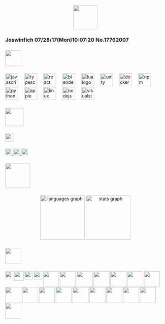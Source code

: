 <div align="center">
  <img height="76" src="https://i.imgur.com/x8HBHLQ.png"  />
</div>

###

<h3 align="left">Joswinfich 07/28/17(Mon)10:07:20 No.17762007</h3>

###

<div align="left">
  <img height="50" src="https://magneticdogz.neocities.org/media/graphics/banners/games3.gif"  />
</div>

###

<div align="left">
  <img src="https://img.shields.io/badge/JavaScript-F7DF1E?logo=javascript&logoColor=black&style=for-the-badge" height="40" alt="javascript logo"  />
  <img width="12" />
  <img src="https://img.shields.io/badge/TypeScript-3178C6?logo=typescript&logoColor=white&style=for-the-badge" height="40" alt="typescript logo"  />
  <img width="12" />
  <img src="https://img.shields.io/badge/React-61DAFB?logo=react&logoColor=black&style=for-the-badge" height="40" alt="react logo"  />
  <img width="12" />
  <img src="https://img.shields.io/badge/Blender-F5792A?logo=blender&logoColor=black&style=for-the-badge" height="40" alt="blender logo"  />
  <img width="12" />
  <img src="https://img.shields.io/badge/Lua-2C2D72?logo=lua&logoColor=white&style=for-the-badge" height="40" alt="lua logo"  />
  <img width="12" />
  <img src="https://img.shields.io/badge/Unity-FFFFFF?logo=unity&logoColor=black&style=for-the-badge" height="40" alt="unity logo"  />
  <img width="12" />
  <img src="https://img.shields.io/badge/Docker-2496ED?logo=docker&logoColor=white&style=for-the-badge" height="40" alt="docker logo"  />
  <img width="12" />
  <img src="https://img.shields.io/badge/npm-CB3837?logo=npm&logoColor=white&style=for-the-badge" height="40" alt="npm logo"  />
  <img width="12" />
  <img src="https://img.shields.io/badge/Python-3776AB?logo=python&logoColor=white&style=for-the-badge" height="40" alt="python logo"  />
  <img width="12" />
  <img src="https://img.shields.io/badge/Apple-000000?logo=apple&logoColor=white&style=for-the-badge" height="40" alt="apple logo"  />
  <img width="12" />
  <img src="https://img.shields.io/badge/Linux-FCC624?logo=linux&logoColor=black&style=for-the-badge" height="40" alt="linux logo"  />
  <img width="12" />
  <img src="https://img.shields.io/badge/Node.js-339933?logo=nodedotjs&logoColor=white&style=for-the-badge" height="40" alt="nodejs logo"  />
  <img width="12" />
  <img src="https://img.shields.io/badge/Visual Studio-5C2D91?logo=visualstudio&logoColor=white&style=for-the-badge" height="40" alt="visualstudio logo"  />
</div>

###

<div align="left">
  <img height="57" src="https://i.imgur.com/JKDZH48.gif"  />
</div>

###

<div align="left">
  <img height="25" src="https://external-media.spacehey.net/media/sOxBu9YzENXClg99Zqod8IqGm-p8LFmptix0gY2O4vVA=/https://files.catbox.moe/5lhkkj.gif"  />
</div>

###

<div align="left">
  <a href="@joswinfich" target="_blank">
    <img src="https://img.shields.io/static/v1?message=Discord&logo=discord&label=&color=7289DA&logoColor=white&labelColor=&style=plastic" height="21" alt="discord logo"  />
  </a>
  <a href="joswinfich@gmail.com" target="_blank">
    <img src="https://img.shields.io/static/v1?message=Gmail&logo=gmail&label=&color=D14836&logoColor=white&labelColor=&style=plastic" height="21" alt="gmail logo"  />
  </a>
  <a href="https://tryhackme.com/p/joswinfich" target="_blank">
    <img src="https://img.shields.io/static/v1?message=TryHackMe&logo=tryhackme&label=&color=88cc14&logoColor=white&labelColor=&style=plastic" height="21" alt="tryhackme logo"  />
  </a>
</div>

###

<div align="left">
  <img height="78" src="https://magneticdogz.neocities.org/media/graphics/banners/lain.gif"  />
</div>

###

<div align="center">
  <img src="https://github-readme-stats.vercel.app/api/top-langs?username=joswinfich&locale=en&hide_title=false&layout=compact&card_width=320&langs_count=6&theme=github_dark&hide_border=true&order=2" height="140" alt="languages graph"  />
  <img src="https://github-readme-stats.vercel.app/api?username=joswinfich&hide_title=false&hide_rank=false&show_icons=true&include_all_commits=true&count_private=true&disable_animations=false&theme=github_dark&locale=en&hide_border=true&order=1" height="140" alt="stats graph"  />
</div>

###

<div align="left">
  <img height="50" src="https://magneticdogz.neocities.org/media/graphics/banners/anime5.gif"  />
</div>

###

<img align="left" height="25" src="https://magneticdogz.neocities.org/media/graphics/blinkies/sameasiteverwas.gif"  />

###

<img align="left" height="30" src="https://magneticdogz.neocities.org/media/graphics/blinkies/invaderzim3.gif"  />

###

<img align="left" height="26" src="https://magneticdogz.neocities.org/media/graphics/blinkies/adult.gif"  />

###

<img align="left" height="26" src="https://magneticdogz.neocities.org/media/graphics/blinkies/back.gif"  />

###

<img align="left" height="50" src="https://magneticdogz.neocities.org/media/graphics/buttons/bob.gif"  />

###

<img align="left" height="50" src="https://magneticdogz.neocities.org/media/graphics/buttons/arizona.gif"  />

###

<img align="left" height="50" src="https://magneticdogz.neocities.org/media/graphics/buttons/piracy.gif"  />

###

<img align="left" height="50" src="https://magneticdogz.neocities.org/media/graphics/buttons/nft.gif"  />

###

<img align="left" height="50" src="https://cyber.dabamos.de/88x31/anibanner.gif"  />

###

<img align="left" height="50" src="https://cyber.dabamos.de/88x31/disaster.gif"  />

###

<img align="left" height="50" src="https://cyber.dabamos.de/88x31/amd_now.gif"  />

###

<img align="left" height="50" src="https://cyber.dabamos.de/88x31/fckgoogle.gif"  />

###

<img align="left" height="50" src="https://cyber.dabamos.de/88x31/doombut.gif"  />

###

<img align="left" height="50" src="https://cyber.dabamos.de/88x31/ezgif2.gif"  />

###

<img align="left" height="50" src="https://cyber.dabamos.de/88x31/pyroani.gif"  />

###

<img align="left" height="50" src="https://cyber.dabamos.de/88x31/pothead.gif"  />

###

<img align="left" height="50" src="https://cyber.dabamos.de/88x31/roxasbox.gif"  />

###

<img align="left" height="50" src="https://cyber.dabamos.de/88x31/rumia.gif"  />

###

<img align="left" height="50" src="https://cyber.dabamos.de/88x31/phone.gif"  />

###

<img align="left" height="50" src="https://cyber.dabamos.de/88x31/top_mill_ban.gif"  />

###

<img align="left" height="50" src="https://cyber.dabamos.de/88x31/trashparadise.gif"  />

###
